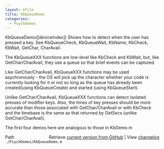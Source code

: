 ```yaml
---
layout: mfile
title: KbQueueDemo
categories:
  - PsychDemos
---
```


KbQueueDemo\(\[deviceIndex\]\)
Shows how to detect when the user has pressed a key.
See KbQueueCheck, KbQueueWait, KbName, KbCheck, KbWait, GetChar, CharAvail.

The KbQueueXXX functions are low\-level like KbCheck and KbWait, but, like
GetChar/CharAvail, they use a queue so that brief events can be captured.

Like GetChar/CharAvail, KbQueueXXX functions may be used
asychronously \- the OS will pick up the character whether your code
is currently looking for it or not so long as the queue has already been
created\(using KbQueueCreate\) and started \(using KbQueueStart\).

Unlike GetChar/CharAvail, KbQueueXXX functions can detect isolated presses
of modifier keys. Also, the times of key presses should be more accurate than
those associated with GetChar/CharAvail or with KbCheck and the timebase is
the same as that returned by GetSecs \(unlike GetChar/CharAvail\).

The first four demos here are analogous to those in KbDemo.m


<div class="code_header" style="text-align:right;">
  <span style="float:left;">Path&nbsp;&nbsp;</span> <span class="counter">Retrieve <a href=
  "https://raw.github.com/Psychtoolbox-3/Psychtoolbox-3/beta/./PsychDemos/KbQueueDemo.m">current version from GitHub</a> | View <a href=
  "https://github.com/Psychtoolbox-3/Psychtoolbox-3/commits/beta/./PsychDemos/KbQueueDemo.m">changelog</a></span>
</div>
<div class="code">
  <code>./PsychDemos/KbQueueDemo.m</code>
</div>
